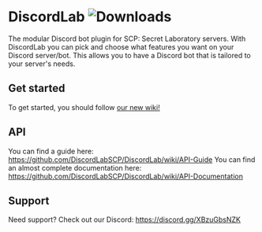 # DiscordLab ![Downloads](https://img.shields.io/github/downloads/JayXTQ/DiscordLab/total)

The modular Discord bot plugin for SCP: Secret Laboratory servers. With DiscordLab you can pick and choose what
features you want on your Discord server/bot. This allows you to have a Discord bot that is tailored to your server's needs.

## Get started

To get started, you should follow [our new wiki!](https://github.com/DiscordLabSCP/DiscordLab/wiki/Installation)

## API

You can find a guide here: https://github.com/DiscordLabSCP/DiscordLab/wiki/API-Guide
You can find an almost complete documentation here: https://github.com/DiscordLabSCP/DiscordLab/wiki/API-Documentation

## Support

Need support? Check out our Discord: https://discord.gg/XBzuGbsNZK
